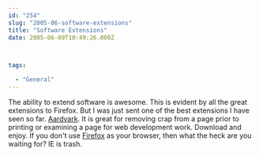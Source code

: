 ```yaml
---
id: "254"
slug: "2005-06-software-extensions"
title: "Software Extensions"
date: 2005-06-09T10:49:26.000Z



tags:

  - "General"
---
```

<div class="sqs-html-content">
  <p>The ability to extend software is awesome.  This is evident by all the great extensions to Firefox.  But I was just sent one of the best extensions I have seen so far.  <a href="http://www.karmatics.com/aardvark/">Aardvark</a>.  It is great for removing crap from a page prior to printing or examining a page for web development work.
Download and enjoy.  If you don't use <a href="http://getfirefox.com/">Firefox</a> as your browser, then what the heck are you waiting for?  IE is trash.</p>
</div>
